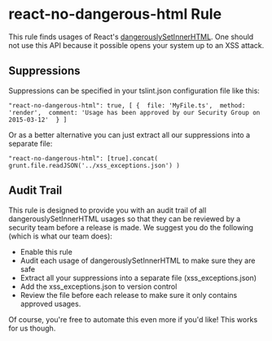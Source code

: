# react-no-dangerous-html Rule

This rule finds usages of React's [dangerouslySetInnerHTML](https://facebook.github.io/react/tips/dangerously-set-inner-html.html). One should not use this API because it possible opens your system up to an XSS attack. 

## Suppressions
Suppressions can be specified in your tslint.json configuration file like this: 

`"react-no-dangerous-html": true, [
    { 
        file: 'MyFile.ts', 
        method: 'render', 
        comment: 'Usage has been approved by our Security Group on 2015-03-12' 
    }
]`

Or as a better alternative you can just extract all our suppressions into a separate file: 

`"react-no-dangerous-html": [true].concat(
    grunt.file.readJSON('../xss_exceptions.json')
)`

## Audit Trail
This rule is designed to provide you with an audit trail of all dangerouslySetInnerHTML usages so that they can be reviewed by a security team before a release is made. We suggest you do the following (which is what our team does): 
* Enable this rule
* Audit each usage of dangerouslySetInnerHTML to make sure they are safe
* Extract all your suppressions into a separate file (xss_exceptions.json)
* Add the xss_exceptions.json to version control
* Review the file before each release to make sure it only contains approved usages. 

Of course, you're free to automate this even more if you'd like! This works for us though.